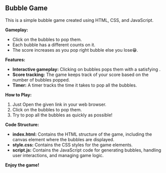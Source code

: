 ## Bubble Game

This is a simple bubble game created using HTML, CSS, and JavaScript.

**Gameplay:**

- Click on the bubbles to pop them.
- Each bubble has a different counts on it.
- The score increases as you pop right bubble else you lose😁.

**Features:**

- **Interactive gameplay:** Clicking on bubbles pops them with a satisfying .
- **Score tracking:** The game keeps track of your score based on the number of bubbles popped.
- **Timer:** A timer tracks the time it takes to pop all the bubbles.

**How to Play:**

1. Just Open the given link  in your web browser.
2. Click on the bubbles to pop them.
3. Try to pop all the bubbles as quickly as possible!

**Code Structure:**

- **index.html:** Contains the HTML structure of the game, including the canvas element where the bubbles are displayed.
- **style.css:** Contains the CSS styles for the game elements.
- **script.js:** Contains the JavaScript code for generating bubbles, handling user interactions, and managing game logic.


**Enjoy the game!**

